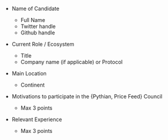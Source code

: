 - Name of Candidate
  - Full Name
  - Twitter handle
  - Github handle

- Current Role / Ecosystem
  - Title
  - Company name (if applicable) or Protocol

- Main Location
  - Continent

- Motivations to participate in the {Pythian, Price Feed} Council
  - Max 3 points

- Relevant Experience
  - Max 3 points
